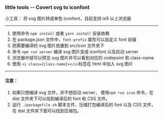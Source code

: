 ### little tools -- Covert svg to iconfont

小工具： 将 svg 图片转成单色 iconfont，目前支持 ie9 以上浏览器

---

 1. 使用命令 `npm install` 或者 `yarn install` 安装依赖
 2. 在 package.json 文件中，`font-prefix` 属性可以自定义 font 前缀
 3. 把需要编译的 svg 图片放置到 src/icon 文件夹下
 4. 命令 `npm run server` 编译 svg 图片变成 iconfont 以及启动 server
 5. 浏览器中就可以预览 svg 图片并可以看到对应的 codepoint 和 class-name
 6. 使用 `<i class={class-name}></i>`标签在 html 中加入 svg 图片
 
---

 #### 注意：
 
 1. 如果只想编译 svg 文件，并不想启动 server， 使用`npm run icon` 命令，在 dist 文件夹下可以找到编译后的 font 和 CSS 文件。
 2. 运行 `./packagefile.sh` 脚本文件，压缩打包编译后的 font 以及 CSS 文件，在 dist 文件夹下面可以找到压缩包。